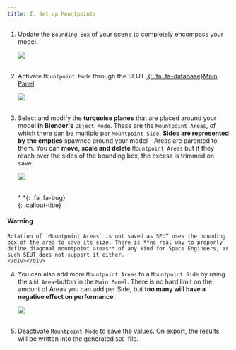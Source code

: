 ```yaml
---
title: I. Set up Mountpoints
---
```

1. Update the `Bounding Box` of your scene to completely encompass your model.

    ![](/modding-reference/assets/images/tutorials/seut/mountpoints_bbox.png)
<br><br/>

2. Activate `Mountpoint Mode` through the SEUT [*&nbsp;*{: .fa .fa-database}Main Panel](/modding-reference/reference/tools/3d-modelling/seut/main-panel#mountpoint-mode).

    ![](/modding-reference/assets/images/tutorials/seut/mountpoints_activate.png)
<br><br/>

3. Select and modify the **turquoise planes** that are placed around your model **in Blender's** `Object Mode`. These are the `Mountpoint Areas`, of which there can be multiple per `Mountpoint Side`. **Sides are represented by the empties** spawned around your model - Areas are parented to them. You can **move, scale and delete** `Mountpoint Areas` but if they reach over the sides of the bounding box, the excess is trimmed on save.

    ![](/modding-reference/assets/images/tutorials/seut/mountpoints_edit-areas.png)
<br><br/>

    <div class="callout-block callout-warning"><div class="icon-holder">*&nbsp;*{: .fa .fa-bug}
    </div><div class="content">
    {: .callout-title}
#### Warning
    Rotation of `Mountpoint Areas` is not saved as SEUT uses the bounding box of the area to save its size. There is **no real way to properly define diagonal mountpoint areas** of any kind for Space Engineers, as such SEUT does not support it either.
    </div></div>

4. You can also add more `Mountpoint Areas` to a `Mountpoint Side` by using the `Add Area`-button in the `Main Panel`. There is no hard limit on the amount of Areas you can add per Side, but **too many will have a negative effect on performance**.

    ![](/modding-reference/assets/images/tutorials/seut/mountpoints_add-areas.png)
<br><br/>

5. Deactivate `Mountpoint Mode` to save the values. On export, the results will be written into the generated `SBC`-file. 
<br><br/>